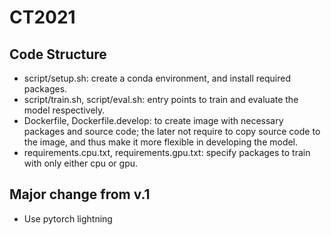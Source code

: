 # CT2021
## Code Structure
- script/setup.sh: create a conda environment, and install required packages.
- script/train.sh, script/eval.sh: entry points to train and evaluate the model respectively.
- Dockerfile, Dockerfile.develop: to create image with necessary packages and source code; the later not require to copy source code to the image, and thus make it more flexible in developing the model.
- requirements.cpu.txt, requirements.gpu.txt: specify packages to train with only either cpu or gpu.

## Major change from v.1
- Use pytorch lightning